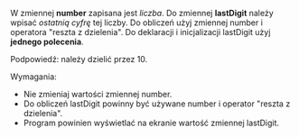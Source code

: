 W zmiennej **number** zapisana jest *liczba*.
Do zmiennej **lastDigit** należy wpisać *ostatnią cyfrę* tej liczby.
Do obliczeń użyj zmiennej number i operatora "reszta z dzielenia".
Do deklaracji i inicjalizacji lastDigit użyj **jednego polecenia**.

Podpowiedź: należy dzielić przez 10.

Wymagania:

- Nie zmieniaj wartości zmiennej number.
- Do obliczeń lastDigit powinny być używane number i operator "reszta z dzielenia".
- Program powinien wyświetlać na ekranie wartość zmiennej lastDigit.